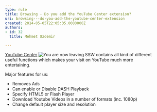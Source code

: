 ```yaml
---
type: rule
title: Browsing - Do you add the YouTube Center extension?
uri: browsing---do-you-add-the-youtube-center-extension
created: 2014-05-05T22:05:35.0000000Z
authors:
- id: 32
  title: Mehmet Ozdemir

---
```


 
​​​​​[YouTube Center](http&#58;//userscripts.org&#58;8080/scripts/show/114002) ![](/_LAYOUTS/15/Images/SSW/external.gif "You are now leaving SSW")​ contains all kind of different useful functions which makes your visit on YouTube much more entertaining.
 
Major features for us:

- Removes Ads
- Can enable or Disable DASH Playback
- Specify HTML5 or Flash Player
- Download Youtube Videos in a number of formats (inc. 1080p)
- Change default player size and resolution


